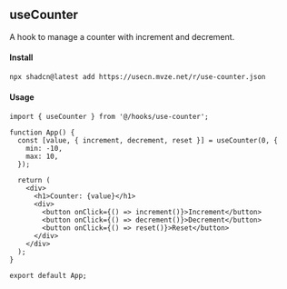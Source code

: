 ## useCounter

A hook to manage a counter with increment and decrement.

#### Install

```bash
npx shadcn@latest add https://usecn.mvze.net/r/use-counter.json
```

#### Usage

```tsx
import { useCounter } from '@/hooks/use-counter';

function App() {
  const [value, { increment, decrement, reset }] = useCounter(0, {
    min: -10,
    max: 10,
  });

  return (
    <div>
      <h1>Counter: {value}</h1>
      <div>
        <button onClick={() => increment()}>Increment</button>
        <button onClick={() => decrement()}>Decrement</button>
        <button onClick={() => reset()}>Reset</button>
      </div>
    </div>
  );
}

export default App;
```
